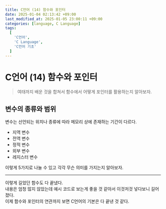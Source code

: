 ```yaml
---
title: C언어 (14) 함수와 포인터
date: 2025-01-04 02:13:42 +09:00
last_modified_at: 2025-01-05 23:00:11 +09:00
categories: [language, C Language]
tags:
  [
    'C언어',
    'C Language',
    'C언어 기초'
  ]
---
```

# **C언어 (14) 함수와 포인터**
> 여태까지 배운 것을 합쳐서 함수에서 어떻게 포인터를 활용하는지 알아보자.<br>

## 변수의 종류와 범위
변수는 선언되는 위치나 종류에 따라 메모리 상에 존재하는 기간이 다르다.<br>
- 지역 변수
- 전역 변수
- 정적 변수
- 외부 변수
- 레지스터 변수

이렇게 5가지로 나눌 수 있고 각각 무슨 의미를 가지는지 알아보자.<br>


---
이렇게 길었던 함수도 다 끝냈다.<br>
내용은 엄청 많지 않았는데 예시 코드로 보는게 좋을 것 같아서 이것저것 넣다보니 길어졌다.<br>
이제 함수와 포인터의 연관까지 보면 C언어의 기본은 다 끝낸 것 같다.<br>